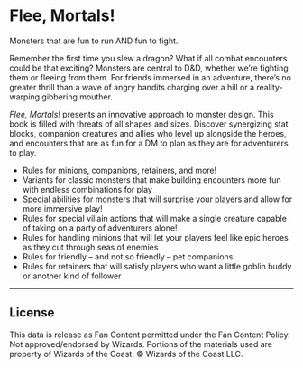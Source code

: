 # Flee, Mortals!

Monsters that are fun to run AND fun to fight.

Remember the first time you slew a dragon? What if all combat encounters could be that exciting? Monsters are central to D&D, whether we’re fighting them or fleeing from them. For friends immersed in an adventure, there’s no greater thrill than a wave of angry bandits charging over a hill or a reality-warping gibbering mouther.

_Flee, Mortals!_ presents an innovative approach to monster design. This book is filled with threats of all shapes and sizes. Discover synergizing stat blocks, companion creatures and allies who level up alongside the heroes, and encounters that are as fun for a DM to plan as they are for adventurers to play.

* Rules for minions, companions, retainers, and more!
* Variants for classic monsters that make building encounters more fun with endless combinations for play
* Special abilities for monsters that will surprise your players and allow for more immersive play!
* Rules for special villain actions that will make a single creature capable of taking on a party of adventurers alone!
* Rules for handling minions that will let your players feel like epic heroes as they cut through seas of enemies
* Rules for friendly – and not so friendly – pet companions
* Rules for retainers that will satisfy players who want a little goblin buddy or another kind of follower

---

## License

This data is release as Fan Content permitted under the Fan Content Policy. Not approved/endorsed by Wizards. Portions of the materials used are property of Wizards of the Coast. © Wizards of the Coast LLC.
